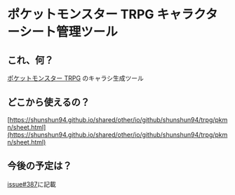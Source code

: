 # ポケットモンスター TRPG キャラクターシート管理ツール

## これ、何？

[ポケットモンスター TRPG](https://heni-poke.hatenablog.com/entry/2018/04/02/213652) のキャラシ生成ツール

## どこから使えるの？

[https://shunshun94.github.io/shared/other/io/github/shunshun94/trpg/pkmn/sheet.html](https://shunshun94.github.io/shared/other/io/github/shunshun94/trpg/pkmn/sheet.html)

## 今後の予定は？

[issue#387](https://github.com/Shunshun94/shared/issues/387)に記載